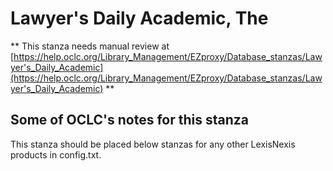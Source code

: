# Lawyer's Daily Academic, The
** This stanza needs manual review at [https://help.oclc.org/Library_Management/EZproxy/Database_stanzas/Lawyer's_Daily_Academic](https://help.oclc.org/Library_Management/EZproxy/Database_stanzas/Lawyer's_Daily_Academic) **

## Some of OCLC's notes for this stanza

This stanza should be placed below stanzas for any other LexisNexis products in config.txt.

&nbsp;
